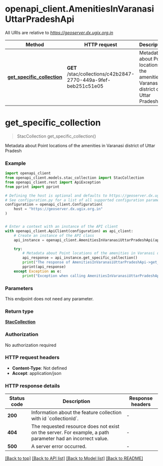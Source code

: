 # openapi_client.AmenitiesInVaranasiUttarPradeshApi

All URIs are relative to *https://geoserver.dx.ugix.org.in*

Method | HTTP request | Description
------------- | ------------- | -------------
[**get_specific_collection**](AmenitiesInVaranasiUttarPradeshApi.md#get_specific_collection) | **GET** /stac/collections/c42b2847-2770-449a-9fef-beb251c51e05 | Metadata about Point locations of the amenities in Varanasi district of Uttar Pradesh


# **get_specific_collection**
> StacCollection get_specific_collection()

Metadata about Point locations of the amenities in Varanasi district of Uttar Pradesh

### Example


```python
import openapi_client
from openapi_client.models.stac_collection import StacCollection
from openapi_client.rest import ApiException
from pprint import pprint

# Defining the host is optional and defaults to https://geoserver.dx.ugix.org.in
# See configuration.py for a list of all supported configuration parameters.
configuration = openapi_client.Configuration(
    host = "https://geoserver.dx.ugix.org.in"
)


# Enter a context with an instance of the API client
with openapi_client.ApiClient(configuration) as api_client:
    # Create an instance of the API class
    api_instance = openapi_client.AmenitiesInVaranasiUttarPradeshApi(api_client)

    try:
        # Metadata about Point locations of the amenities in Varanasi district of Uttar Pradesh
        api_response = api_instance.get_specific_collection()
        print("The response of AmenitiesInVaranasiUttarPradeshApi->get_specific_collection:\n")
        pprint(api_response)
    except Exception as e:
        print("Exception when calling AmenitiesInVaranasiUttarPradeshApi->get_specific_collection: %s\n" % e)
```



### Parameters

This endpoint does not need any parameter.

### Return type

[**StacCollection**](StacCollection.md)

### Authorization

No authorization required

### HTTP request headers

 - **Content-Type**: Not defined
 - **Accept**: application/json

### HTTP response details

| Status code | Description | Response headers |
|-------------|-------------|------------------|
**200** | Information about the feature collection with id &#x60;collectionId&#x60;. |  -  |
**404** | The requested resource does not exist on the server. For example, a path parameter had an incorrect value. |  -  |
**500** | A server error occurred. |  -  |

[[Back to top]](#) [[Back to API list]](../README.md#documentation-for-api-endpoints) [[Back to Model list]](../README.md#documentation-for-models) [[Back to README]](../README.md)

